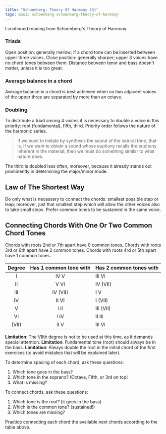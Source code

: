 ```yaml
---
title: "Schoenberg: Theory Of Harmony (3)"
tags: music schoenberg schoenberg-theory-of-harmony
---
```


I continued reading from Schoenberg's Theory of Harmony.

### Triads

Open position: generally mellow; if a chord tone can be inserted between upper three voices.
Close position: generally sharper; upper 3 voices have no chord tones between them. Distance between tenor and bass doesn't matter, unless it is too great.

### Average balance in a chord

Average balance in a chord is best achieved when no two adjacent voices of the upper three are separated by more than an octave.

### Doubling

To distribute a triad among 4 voices it is necessary to double a voice in this priority: root (fundamental), fifth, third. Priority order follows the nature of the harmonic series.

> If we want to imitate by synthesis the sound of the natural tone, that is, if we want to obtain a sound whose euphony recalls the euphony inherent in the material, then we must do something similar to what nature does.

The third is doubled less often, moreover, because it already stands out prominently in determining the major/minor mode.

## Law of The Shortest Way

Do only what is necessary to connect the chords: smallest possible step or leap; moreover, just that smallest step which will allow the other voices also to take small steps. Prefer common tones to be sustained in the same voice.

## Connecting Chords With One Or Two Common Chord Tones

Chords with roots 2nd or 7th apart have 0 common tones.
Chords with roots 3rd or 6th apart have 2 common tones.
Chords with roots 4rd or 5th apart have 1 common tones.

| Degree | Has 1 common tone with | Has 2 common tones with |
| :----: | :--------------------: | ----------------------- |
|   I    |          IV V          | III VI                  |
|   II   |          V VI          | IV (VII)                |
|  III   |        IV (VII)        | I V                     |
|   IV   |         II VI          | I (VII)                 |
|   V    |          I II          | III (VII)               |
|   VI   |          I IV          | II III                  |
| (VII)  |          II V          | III VI                  |

**Limitation**: The VIIth degree is not to be used at this time, as it demands special attention.
**Limitation**: Fundamental tone (root) should always be in the bass.
**Limitation**: Always double the root in the initial chord of the first exercises (to avoid mistakes that will be explained later).

To determine spacing of each chord, ask these questions:

1. Which tone goes in the bass?
2. Which tone in the soprano? (Octave, Fifth, or 3rd on top)
3. What is missing?

To connect chords, ask these questions:

1. Which tone is the root? (it goes in the bass)
2. Which is the common tone? (sustained!)
3. Which tones are missing?

Practice connecting each chord the available next chords according to the table above.
